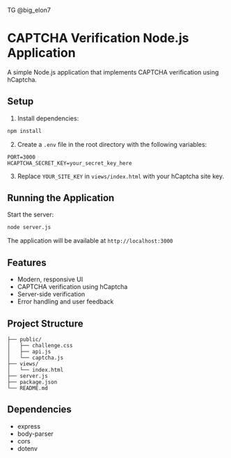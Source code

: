 TG @big_elon7

# CAPTCHA Verification Node.js Application

A simple Node.js application that implements CAPTCHA verification using hCaptcha.

## Setup

1. Install dependencies:
```bash
npm install
```

2. Create a `.env` file in the root directory with the following variables:
```
PORT=3000
HCAPTCHA_SECRET_KEY=your_secret_key_here
```

3. Replace `YOUR_SITE_KEY` in `views/index.html` with your hCaptcha site key.

## Running the Application

Start the server:
```bash
node server.js
```

The application will be available at `http://localhost:3000`

## Features

- Modern, responsive UI
- CAPTCHA verification using hCaptcha
- Server-side verification
- Error handling and user feedback

## Project Structure

```
├── public/
│   ├── challenge.css
│   ├── api.js
│   └── captcha.js
├── views/
│   └── index.html
├── server.js
├── package.json
└── README.md
```

## Dependencies

- express
- body-parser
- cors
- dotenv 
